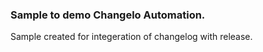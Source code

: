 ### Sample to demo Changelo Automation.

Sample created for integeration of changelog with release.
